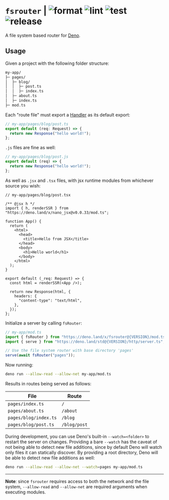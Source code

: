 # `fsrouter` | ![format](https://github.com/justinawrey/fsrouter/actions/workflows/format.yml/badge.svg) ![lint](https://github.com/justinawrey/fsrouter/actions/workflows/lint.yml/badge.svg) ![test](https://github.com/justinawrey/fsrouter/actions/workflows/test.yml/badge.svg) ![release](https://github.com/justinawrey/fsrouter/actions/workflows/release.yml/badge.svg)

A file system based router for [Deno](https://deno.land).

## Usage

Given a project with the following folder structure:

```bash
my-app/
├─ pages/
│  ├─ blog/
│  │  ├─ post.ts
│  │  ├─ index.ts
│  ├─ about.ts
│  ├─ index.ts
├─ mod.ts
```

Each "route file" must export a
[Handler](https://deno.land/std@0.152.0/http/server.ts?s=Handler) as its default
export:

```typescript
// my-app/pages/blog/post.ts
export default (req: Request) => {
  return new Response("hello world!");
};
```

`.js` files are fine as well:

```javascript
// my-app/pages/blog/post.js
export default (req) => {
  return new Response("hello world!");
};
```

As well as `.jsx` and `.tsx` files, with jsx runtime modules from whichever
source you wish:

```tsx
// my-app/pages/blog/post.tsx

/** @jsx h */
import { h, renderSSR } from "https://deno.land/x/nano_jsx@v0.0.33/mod.ts";

function App() {
  return (
    <html>
      <head>
        <title>Hello from JSX</title>
      </head>
      <body>
        <h1>Hello world</h1>
      </body>
    </html>
  );
}

export default (_req: Request) => {
  const html = renderSSR(<App />);

  return new Response(html, {
    headers: {
      "content-type": "text/html",
    },
  });
};
```

Initialize a server by calling `fsRouter`:

```typescript
// my-app/mod.ts
import { fsRouter } from "https://deno.land/x/fsrouter@{VERSION}/mod.ts";
import { serve } from "https://deno.land/std@{VERSION}/http/server.ts";

// Use the file system router with base directory 'pages'
serve(await fsRouter("pages"));
```

Now running:

```bash
deno run --allow-read --allow-net my-app/mod.ts
```

Results in routes being served as follows:

| File                  | Route        |
| --------------------- | ------------ |
| `pages/index.ts`      | `/`          |
| `pages/about.ts`      | `/about`     |
| `pages/blog/index.ts` | `/blog`      |
| `pages/blog/post.ts`  | `/blog/post` |

During development, you can use Deno's built-in `--watch=<folder>` to restart
the server on changes. Providing a bare `--watch` has the caveat of not being
able to detect new file additions, since by default Deno will watch only files
it can statically discover. By providing a root directory, Deno will be able to
detect new file additions as well:

```bash
deno run --allow-read --allow-net --watch=pages my-app/mod.ts
```

---

**Note**: since `fsrouter` requires access to both the network and the file
system, `--allow-read` and `--allow-net` are required arguments when executing
modules.
